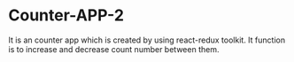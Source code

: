 # Counter-APP-2
It is an counter app which is created by using react-redux toolkit. It function is to increase and decrease count number between them.

